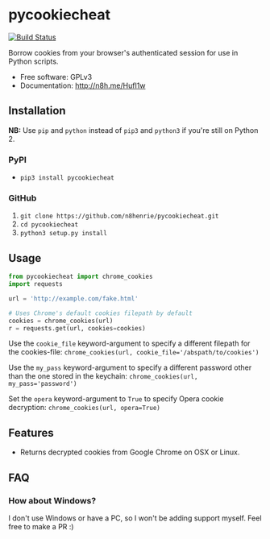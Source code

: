 # pycookiecheat

[![Build Status](https://travis-ci.org/n8henrie/pycookiecheat.svg?branch=master)](https://travis-ci.org/n8henrie/pycookiecheat)

Borrow cookies from your browser's authenticated session for use in Python scripts.

-   Free software: GPLv3
-   Documentation: http://n8h.me/HufI1w


## Installation
**NB:** Use `pip` and `python` instead of `pip3` and `python3` if you're still on Python 2.

### PyPI
- `pip3 install pycookiecheat`

### GitHub
1. `git clone https://github.com/n8henrie/pycookiecheat.git`
2. `cd pycookiecheat`
3. `python3 setup.py install`

## Usage
```python
from pycookiecheat import chrome_cookies
import requests

url = 'http://example.com/fake.html'

# Uses Chrome's default cookies filepath by default
cookies = chrome_cookies(url)
r = requests.get(url, cookies=cookies)
```

Use the `cookie_file` keyword-argument to specify a different filepath for the
cookies-file: `chrome_cookies(url, cookie_file='/abspath/to/cookies')`

Use the `my_pass` keyword-argument to specify a different password other than
the one stored in the keychain: `chrome_cookies(url, my_pass='password')`

Set the `opera` keyword-argument to `True` to specify Opera cookie decryption:
`chrome_cookies(url, opera=True)`

## Features
-  Returns decrypted cookies from Google Chrome on OSX or Linux.

## FAQ
### How about Windows?
I don't use Windows or have a PC, so I won't be adding support myself. Feel free to make a PR :)
